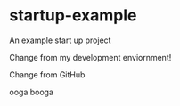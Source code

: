 # startup-example
An example start up project

Change from my development enviornment!

Change from GitHub

ooga booga
